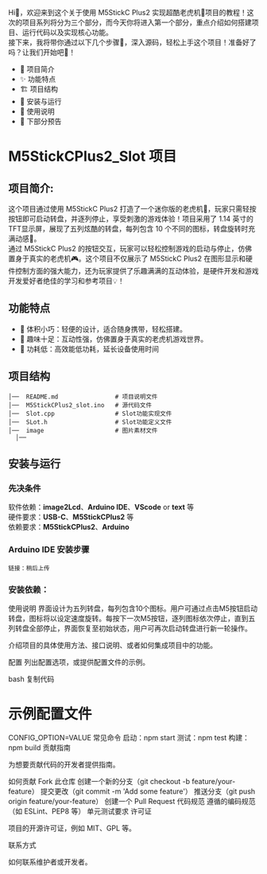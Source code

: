   Hi👋，欢迎来到这个关于使用 M5StickC Plus2 实现超酷老虎机🎰项目的教程！这次的项目系列将分为三个部分，而今天你将进入第一个部分，重点介绍如何搭建项目、运行代码以及实现核心功能。  
  接下来，我将带你通过以下几个步骤📜，深入源码，轻松上手这个项目！准备好了吗？让我们开始吧🚀！  
- 📝 项目简介
- ✨ 功能特点
- 🏗 项目结构
- 🚀 安装与运行
- 🔧 使用说明
- 🔮 下部分预告
# M5StickCPlus2_Slot 项目
## 项目简介:
这个项目通过使用 M5StickC Plus2 打造了一个迷你版的老虎机🎰，玩家只需轻按按钮即可启动转盘，并逐列停止，享受刺激的游戏体验！项目采用了 1.14 英寸的TFT显示屏，展现了五列炫酷的转盘，每列包含 10 个不同的图标，转盘旋转时充满动感🎡。  
  通过 M5StickC Plus2 的按钮交互，玩家可以轻松控制游戏的启动与停止，仿佛置身于真实的老虎机🎮。这个项目不仅展示了 M5StickC Plus2 在图形显示和硬件控制方面的强大能力，还为玩家提供了乐趣满满的互动体验，是硬件开发和游戏开发爱好者绝佳的学习和参考项目💡！

## 功能特点
- 📏 体积小巧：轻便的设计，适合随身携带，轻松搭建。
- 🎉 趣味十足：互动性强，仿佛置身于真实的老虎机游戏世界。
- 🔋 功耗低：高效能低功耗，延长设备使用时间
## 项目结构
``` 
│──  README.md                # 项目说明文件
│──  M5StickCPlus2_slot.ino   # 源代码文件
│──  Slot.cpp                 # Slot功能实现文件
│──  SLot.h                   # Slot功能定义文件
│──  image                    # 图片素材文件
  │──
```
## 安装与运行

### 先决条件
软件依赖：__image2Lcd__、__Arduino IDE__、__VScode__ or __text__ 等   
硬件要求：__USB-C__、__M5StickCPlus2__ 等  
依赖要求：__M5StickCPlus2__、__Arduino__
### Arduino IDE 安装步骤
```
链接：稍后上传
```
### 安装依赖：



使用说明
界面设计为五列转盘，每列包含10个图标。用户可通过点击M5按钮启动转盘，图标将以设定速度旋转。每按下一次M5按钮，逐列图标依次停止，直到五列转盘全部停止，界面恢复至初始状态，用户可再次启动转盘进行新一轮操作。  

介绍项目的具体使用方法、接口说明、或者如何集成项目中的功能。

配置
列出配置选项，或提供配置文件的示例。

bash
复制代码
# 示例配置文件
CONFIG_OPTION=VALUE
常见命令
启动：npm start
测试：npm test
构建：npm build
贡献指南

为想要贡献代码的开发者提供指南。

如何贡献
Fork 此仓库
创建一个新的分支（git checkout -b feature/your-feature）
提交更改（git commit -m 'Add some feature'）
推送分支（git push origin feature/your-feature）
创建一个 Pull Request
代码规范
遵循的编码规范（如 ESLint、PEP8 等）
单元测试要求
许可证

项目的开源许可证，例如 MIT、GPL 等。

联系方式

如何联系维护者或开发者。
